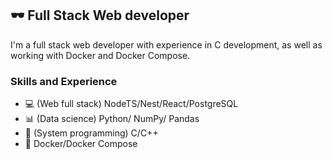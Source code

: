## 🕶 Full Stack Web developer
I'm a full stack web developer with experience in C development, as well as working with Docker and Docker Compose.
### Skills and Experience

- :computer: (Web full stack) NodeTS/Nest/React/PostgreSQL
- :bar_chart: (Data science) Python/ NumPy/ Pandas
- :floppy_disk: (System programming) C/C++
- :whale: Docker/Docker Compose
